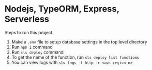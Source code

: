 # Nodejs, TypeORM, Express, Serverless

Steps to run this project:

1. Make a `.env` file to setup database settings in the top level directory
2. Run `npm i` command
3. Run `sls deploy` command
4. To get the name of the function, run `sls deploy list functions`
5. You can view logs with `sls logs -f http -r <aws-region-n>`